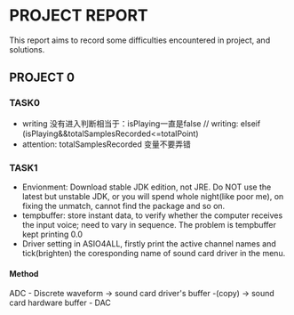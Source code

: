 # PROJECT REPORT

This report aims to record some difficulties encountered in project, and solutions.

## PROJECT 0

### TASK0

- writing 没有进入判断相当于：isPlaying一直是false  // writing: elseif (isPlaying&&totalSamplesRecorded<=totalPoint)
- attention: totalSamplesRecorded 变量不要弄错

### TASK1

- Envionment: Download stable JDK edition, not JRE. Do NOT use the latest but unstable JDK, or you will spend whole night(like poor me), on fixing the unmatch, cannot find the package and so on.
- tempbuffer: store instant data, to verify whether the computer receives the input voice; need to vary in sequence. The problem is tempbuffer kept printing 0.0
- Driver setting in ASIO4ALL, firstly print the active channel names and tick(brighten) the coresponding name of sound card driver in the menu.

#### Method

ADC - Discrete waveform -> sound card driver's buffer -(copy) -> sound card hardware buffer - DAC
